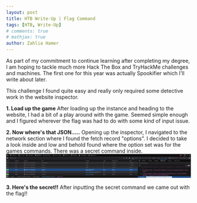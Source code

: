 ```yaml
---
layout: post
title: HTB Write-Up | Flag Command
tags: [HTB, Write-Up]
# comments: true
# mathjax: true
author: Zahlia Hamer
---
```


As part of my commitment to continue learning after completing my degree, I am hoping to tackle much more Hack The Box and TryHackMe challenges and machines. The first one for this year was actually Spookifier which I'll write about later. 

This challenge I found quite easy and really only required some detective work in the website inspector. 

**1. Load up the game**
After loading up the instance and heading to the website, I had a bit of a play around with the game. Seemed simple enough and I figured wherever the flag was had to do with some kind of input issue.

**2. Now where's that JSON.....**
Opening up the inspector, I navigated to the network section where I found the fetch record "options". I decided to take a look inside and low and behold found where the option set was for the games commands. There was a secret command inside.
![Secret Command](/assets/img/HTB/flagcommand1.png)

**3. Here's the secret!!**
After inputting the secret command we came out with the flag!!
